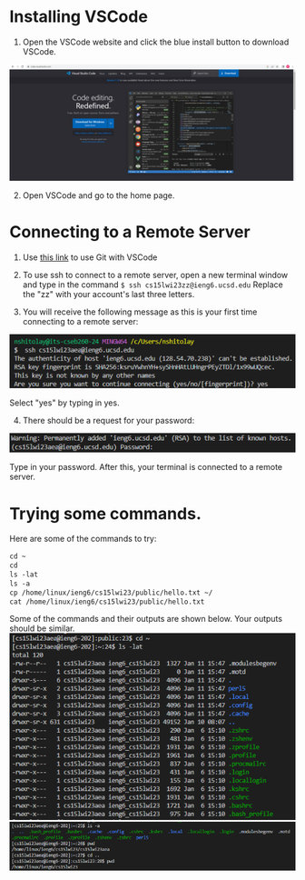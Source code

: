 # Installing VSCode
1. Open the VSCode website and click the blue install button to download VSCode. 

![VSCode Install](images/image2.png)

2. Open VSCode and go to the home page.

# Connecting to a Remote Server

1.  Use [this link](https://stackoverflow.com/questions/42606837/how-do-i-use-bash-on-windows-from-the-visual-studio-code-integrated-terminal/50527994#50527994) to use Git with VSCode

2. To use ssh to connect to a remote server, open a new terminal window and type in the command 
`$ ssh cs15lwi23zz@ieng6.ucsd.edu` 
Replace the "zz" with your account's last three letters. 

3. You will receive the following message as this is your first time connecting to a remote server: 

![fingerprint](images/image1.png)

Select "yes" by typing in yes. 

4. There should be a request for your password: 

![VSCode Install](images/image6.png)

Type in your password. After this, your terminal is connected to a remote server. 

# Trying some commands. 

Here are some of the commands to try: 

```
cd ~
cd
ls -lat
ls -a
cp /home/linux/ieng6/cs15lwi23/public/hello.txt ~/
cat /home/linux/ieng6/cs15lwi23/public/hello.txt
```

Some of the commands and their outputs are shown below. Your outputs should be similar.
![Image](images/image5.png)	
![Image](images/image4.png)	


